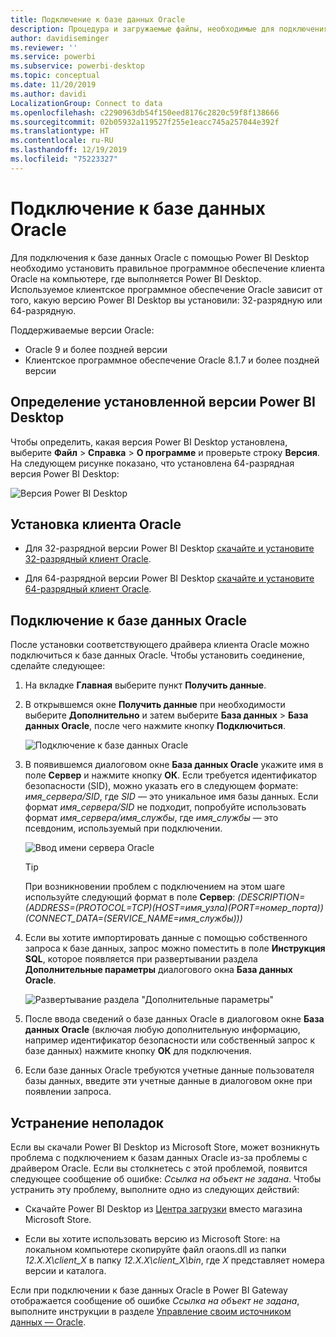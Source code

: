 ```yaml
---
title: Подключение к базе данных Oracle
description: Процедура и загружаемые файлы, необходимые для подключения Oracle к Power BI Desktop
author: davidiseminger
ms.reviewer: ''
ms.service: powerbi
ms.subservice: powerbi-desktop
ms.topic: conceptual
ms.date: 11/20/2019
ms.author: davidi
LocalizationGroup: Connect to data
ms.openlocfilehash: c2290963db54f150eed8176c2820c59f8f138666
ms.sourcegitcommit: 02b05932a119527f255e1eacc745a257044e392f
ms.translationtype: HT
ms.contentlocale: ru-RU
ms.lasthandoff: 12/19/2019
ms.locfileid: "75223327"
---
```

# <a name="connect-to-an-oracle-database"></a>Подключение к базе данных Oracle
Для подключения к базе данных Oracle с помощью Power BI Desktop необходимо установить правильное программное обеспечение клиента Oracle на компьютере, где выполняется Power BI Desktop. Используемое клиентское программное обеспечение Oracle зависит от того, какую версию Power BI Desktop вы установили: 32-разрядную или 64-разрядную.

Поддерживаемые версии Oracle: 
- Oracle 9 и более поздней версии
- Клиентское программное обеспечение Oracle 8.1.7 и более поздней версии

## <a name="determining-which-version-of-power-bi-desktop-is-installed"></a>Определение установленной версии Power BI Desktop
Чтобы определить, какая версия Power BI Desktop установлена, выберите **Файл** > **Справка** > **О программе** и проверьте строку **Версия**. На следующем рисунке показано, что установлена 64-разрядная версия Power BI Desktop:

![Версия Power BI Desktop](media/desktop-connect-oracle-database/connect-oracle-database_1.png)

## <a name="installing-the-oracle-client"></a>Установка клиента Oracle
- Для 32-разрядной версии Power BI Desktop [скачайте и установите 32-разрядный клиент Oracle](https://www.oracle.com/technetwork/topics/dotnet/utilsoft-086879.html).

- Для 64-разрядной версии Power BI Desktop [скачайте и установите 64-разрядный клиент Oracle](https://www.oracle.com/technetwork/database/windows/downloads/index-090165.html).

## <a name="connect-to-an-oracle-database"></a>Подключение к базе данных Oracle
После установки соответствующего драйвера клиента Oracle можно подключиться к базе данных Oracle. Чтобы установить соединение, сделайте следующее:

1. На вкладке **Главная** выберите пункт **Получить данные**. 

2. В открывшемся окне **Получить данные** при необходимости выберите **Дополнительно** и затем выберите **База данных** > **База данных Oracle**, после чего нажмите кнопку **Подключиться**.
   
   ![Подключение к базе данных Oracle](media/desktop-connect-oracle-database/connect-oracle-database_2.png)
2. В появившемся диалоговом окне **База данных Oracle** укажите имя в поле **Сервер** и нажмите кнопку **ОК**. Если требуется идентификатор безопасности (SID), можно указать его в следующем формате: *имя_сервера/SID*, где *SID* — это уникальное имя базы данных. Если формат *имя_сервера/SID* не подходит, попробуйте использовать формат *имя_сервера/имя_службы*, где *имя_службы* — это псевдоним, используемый при подключении.


   ![Ввод имени сервера Oracle](media/desktop-connect-oracle-database/connect-oracle-database_3.png)

   > [!TIP]
   > При возникновении проблем с подключением на этом шаге используйте следующий формат в поле **Сервер**: *(DESCRIPTION=(ADDRESS=(PROTOCOL=TCP)(HOST=имя_узла)(PORT=номер_порта))(CONNECT_DATA=(SERVICE_NAME=имя_службы)))*
   
3. Если вы хотите импортировать данные с помощью собственного запроса к базе данных, запрос можно поместить в поле **Инструкция SQL**, которое появляется при развертывании раздела **Дополнительные параметры** диалогового окна **База данных Oracle**.
   
   ![Развертывание раздела "Дополнительные параметры"](media/desktop-connect-oracle-database/connect-oracle-database_4.png)
4. После ввода сведений о базе данных Oracle в диалоговом окне **База данных Oracle** (включая любую дополнительную информацию, например идентификатор безопасности или собственный запрос к базе данных) нажмите кнопку **ОК** для подключения.
5. Если базе данных Oracle требуются учетные данные пользователя базы данных, введите эти учетные данные в диалоговом окне при появлении запроса.


## <a name="troubleshooting"></a>Устранение неполадок

Если вы скачали Power BI Desktop из Microsoft Store, может возникнуть проблема с подключением к базам данных Oracle из-за проблемы с драйвером Oracle. Если вы столкнетесь с этой проблемой, появится следующее сообщение об ошибке: *Ссылка на объект не задана*. Чтобы устранить эту проблему, выполните одно из следующих действий:

* Скачайте Power BI Desktop из [Центра загрузки](https://www.microsoft.com/download/details.aspx?id=58494) вместо магазина Microsoft Store.

* Если вы хотите использовать версию из Microsoft Store: на локальном компьютере скопируйте файл oraons.dll из папки _12.X.X\client_X_ в папку _12.X.X\client_X\bin_, где _X_ представляет номера версии и каталога.

Если при подключении к базе данных Oracle в Power BI Gateway отображается сообщение об ошибке *Ссылка на объект не задана*, выполните инструкции в разделе [Управление своим источником данных — Oracle](service-gateway-onprem-manage-oracle.md).
